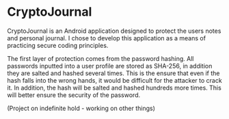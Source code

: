 # CryptoJournal
CryptoJournal is an Android application designed to protect the users notes and personal journal. I chose to develop this application as a means of practicing secure coding principles. 

The first layer of protection comes from the password hashing. All passwords inputted into a user profile are stored as SHA-256, in addition they are salted and hashed several times. This is the ensure that even if the hash falls into the wrong hands, it would be difficult for the attacker to crack it. In addition, the hash will be salted and hashed hundreds more times. This will better ensure the security of the password.

(Project on indefinite hold - working on other things)
